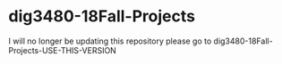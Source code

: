 # dig3480-18Fall-Projects
I will no longer be updating this repository please go to dig3480-18Fall-Projects-USE-THIS-VERSION
